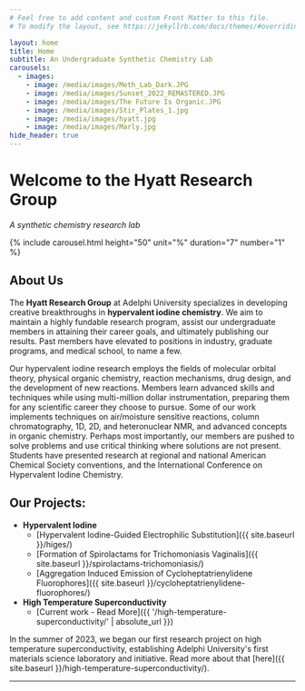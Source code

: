 ```yaml
---
# Feel free to add content and custom Front Matter to this file.
# To modify the layout, see https://jekyllrb.com/docs/themes/#overriding-theme-defaults

layout: home
title: Home
subtitle: An Undergraduate Synthetic Chemistry Lab
carousels:
  - images: 
    - image: /media/images/Meth_Lab_Dark.JPG
    - image: /media/images/Sunset_2022_REMASTERED.JPG
    - image: /media/images/The Future Is Organic.JPG
    - image: /media/images/Stir_Plates_1.jpg
    - image: /media/images/hyatt.jpg
    - image: /media/images/Marly.jpg
hide_header: true
---
```


# Welcome to the Hyatt Research Group
_A synthetic chemistry research lab_

{% include carousel.html height="50" unit="%" duration="7" number="1" %}

## About Us

The **Hyatt Research Group** at Adelphi University specializes in developing creative breakthroughs in **hypervalent iodine chemistry**. We aim to maintain a highly fundable research program, assist our undergraduate members in attaining their career goals, and ultimately publishing our results. Past members have elevated to positions in industry, graduate programs, and medical school, to name a few.

Our hypervalent iodine research employs the fields of molecular orbital theory, physical organic chemistry, reaction mechanisms, drug design, and the development of new reactions. Members learn advanced skills and techniques while using multi-million dollar instrumentation, preparing them for any scientific career they choose to pursue. Some of our work implements techniques on air/moisture sensitive reactions, column chromatography, 1D, 2D, and heteronuclear NMR, and advanced concepts in organic chemistry. Perhaps most importantly, our members are pushed to solve problems and use critical thinking where solutions are not present. Students have presented research at regional and national American Chemical Society conventions, and the International Conference on Hypervalent Iodine Chemistry.

## Our Projects:

* **Hypervalent Iodine**
  * [Hypervalent Iodine-Guided Electrophilic Substitution]({{ site.baseurl }}/higes/)
  * [Formation of Spirolactams for Trichomoniasis Vaginalis]({{ site.baseurl }}/spirolactams-trichomoniasis/)
  * [Aggregation Induced Emission of Cycloheptatrienylidene Fluorophores]({{ site.baseurl }}/cycloheptatrienylidene-fluorophores/)
* **High Temperature Superconductivity**
  * [Current work - Read More]({{ '/high-temperature-superconductivity/' | absolute_url }})

In the summer of 2023, we began our first research project on high temperature superconductivity, establishing Adelphi University's first materials science laboratory and initiative. Read more about that [here]({{ site.baseurl }}/high-temperature-superconductivity/).

---


